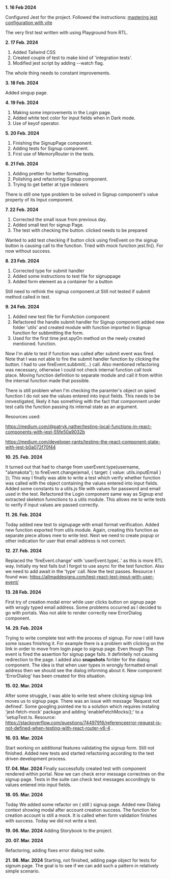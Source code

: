 **1. **16 Feb 2024****

Configured Jest for the project.
Followed the instructions: 
[mastering jest configuration with vite](https://dev.to/shmbajaj/mastering-jest-configuration-for-react-typescript-projects-with-vite-a-step-by-step-guide-4k4b)

The very first test written with using Playground from RTL.


**2. **17 Feb. 2024****



1. Added Tailwind CSS
2. Created couple of test to make kind of 'integration tests'.
3. Modified jest script by adding --watch flag.

The whole thing needs to constant improvements.


**3. **18 Feb. 2024****

Added singup page.


**4. **19 Feb. 2024****

1. Making some improvements in the Login page.
2. Added white text color for input fields when in Dark mode.
3. Use of keyof operator.

**5. **20 Feb. 2024****

1. Finishing the SignupPage component.
2. Adding tests for Signup component.
3. First use of MemoryRouter in the tests.

**6. **21 Feb. 2024****

1. Adding prettier for better formatting.
2. Polishing and refactoring Signup component.
3. Trying to get better at type indexers

There is still one type problem to be solved in Signup component's value property of its Input component.

**7. **22 Feb. 2024****

1. Corrected the small issue from previous day.
2. Added small test for signup Page.
3. The test with checking the button. clicked needs to be prepared

Wanted to add test checking if button click using fireEvent on the signup button is causing call to the function. Tried with mock function jest.fn().
For now without success.

**8. **23 Feb. 2024****

1. Corrected type for submit handler
2. Added some instructions to test file for signuppage
3. Added form element as a container for a button

Still need to rethink the signup component.ut 
Still not tested if submit method called in test.

**9. **24 Feb. 2024****

1. Added new test file for FomAction component
2. Refactored the handle submit handler for Signup component added new folder 'utils' and created module with function imported in Signup function for subbmitting the form.
3. Used for the first time jest.spyOn method on the newly created mentioned. function.

Now I'm able to test if function was called after submit event was fired. Note that I was not able to fire the submit handler function by clicking the button. I had to use fireEvent.subbmit(...) call. Also mentioned refactoring was necessary, otherwise I could not check internal function call took place. Moving function definition to separate module and call it from within the internal function made that possible.

There is still problem when I'm checking the paramter's object on spied function I do not see the values entered into input fields.
This needs to be innvestigated, likely it has something with the fact that componnent under test calls the function passing its internal state as an argument.

Resources used:

https://medium.com/@patryk.nather/testing-local-functions-in-react-components-with-jest-55fe50a9032b

https://medium.com/developer-rants/testing-the-react-component-state-with-jest-b0a072f70f44

**10. 25. Feb. 2024**

It turned out that had to change from userEvent.type(username, "alamakota"); to fireEvent.change(email, { target: { value: utils.inputEmail } });
This way I finally was able to write a test which verify whether function was called with the object containing the values entered into input fields. Added some constants to a utils.js file with values for password and email used in the test.
Refactored the Login component same way as Signup end extracted skeleton funnctions to a utils module. This allows me to write tests to verify if input values are passed correctly.


**11. 26. Feb. 2024**

Today added new test to signupage with email format verification. Added new function exported from utils module. Again, creating this function as separate piece allows mee to write test.
Next we need to create popup or other indication for user that email address is not correct.

**12. 27. Feb. 2024**

Replaced the 'fireEvent.change' with 'userEvent.type(..' as this is more RTL way. 
Initially my test fails but I forgot to use async for the test function. Also we need to add await in the 'type' call. Now the test passes.
Resource I found was: https://allmaddesigns.com/test-react-text-input-with-user-event/

**13. 28 Feb. 2024**

First try of creation modal error while user clicks button on signup page with wrogly typed email address. Some problems occurred as I decided to go with portals. Was not able to render correctly new ErrorDialog component.

**14. 29. Feb. 2024**

Trying to write complete test with the process of signup.
For now I still have some issues finishing it. For example there is a problem with clicking on the link in order to move from login page to signup page. Even though The event is fired the assertion for signup page fails. It definitelly not causing redirection to the page. I added also __snapshots__ forlder for the dialog component. The idea is that when user types in wrongly formatted email address then we should see the dialog informing about it. New component 'ErrorDialog' has been created for this situation.

**15. 02. Mar. 2024**

After some struggle, I was able to write test where clicking signup link moves us to signup page. There was an issue with message 'Request not defined'. Some googling pointed me to a solution which requires instaling 'jest-fetch-mock' package and adding 'enableFetchMocks();' to a 'setupTest.ts. Resource: https://stackoverflow.com/questions/74497916/referenceerror-request-is-not-defined-when-testing-with-react-router-v6-4 .

**16. 03. Mar. 2024**

Start working on additional features validating the signup form.
Still not finished. Added new tests and started refactoring according to the test driven development process.

**17. 04. Mar. 2024**
Finally successfully created test with component rendered within portal. Now we can check error message correctnes on the signup page.
Tests in the suite can check text messages accordingly to values entered into input fields.

**18. 05. Mar. 2024**

Today We added some refactor on ( still ) signup page. Added new Dialog context showing modal after account creation success.
The function for creation account is still a mock. It is called when form validation finishes with success.
Today we did not write a test.

**19. 06. Mar. 2024**
Adding Storybook to the project.

**20. 07. Mar. 2024**

Refactoring, adding fixes error dialog test suite.

**21. 08. Mar. 2024**
Starting, not finished, adding page object for tests for signum page.
The goal is to see if we can add such a pattern in relatively simple scenario.